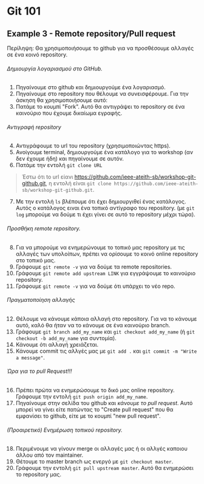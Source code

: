 # Git 101
## Example 3 - Remote repository/Pull request

Περίληψη: Θα χρησιμοποιήσουμε το github για να προσθέσουμε αλλαγές σε ένα κοινό repository.

###### Δημιουργία λογαριασμού στο GitHub.
1. Πηγαίνουμε στο github και δημιουργούμε ένα λογαριασμό.
2. Πηγαίνουμε στο repository που θέλουμε να συνεισφέρουμε. Για την άσκηση θα χρησιμοποιήσουμε αυτό:
3. Πατάμε το κουμπί "Fork". Αυτό θα αντιγράψει το repository σε ένα καινούριο που έχουμε δικαίωμα εγραφής.

###### Αντιγραφή repository
4. Αντιγράφουμε το url του repository (χρησιμοποιώντας https).
5. Ανοίγουμε terminal, δημιουργούμε ένα κατάλογο για το workshop (αν δεν έχουμε ήδη) και πηγαίνουμε σε αυτόν.
6. Πατάμε την εντολή `git clone URL`
> Έστω ότι to url είανι https://github.com/ieee-ateith-sb/workshop-git-github.git, η εντολή είναι `git clone https://github.com/ieee-ateith-sb/workshop-git-github.git`.

7. Με την εντολή `ls` βλέπουμε ότι έχει δημιουργιθεί ένας κατάλογος. Αυτός ο κατάλογος ειναι ένα τοπικό αντίγραφο του repository. (με `git log` μπορούμε να δούμε τι έχει γίνει σε αυτό το repository μέχρι τώρα).


###### Προσθήκη remote repository.
8. Για να μπορούμε να ενημερώνουμε το τοπικό μας repository με τις αλλαγές των υπολοίπων, πρέπει να ορίσουμε το κοινό online repository στο τοπικό μας.
9. Γράφουμε `git remote -v` για να δούμε τα remote repositories.
10. Γράφουμε `git remote add upstream LINK` για εγγράψουμε το καινούριο repository.
11. Γράφουμε `git remote -v` για να δούμε ότι υπάρχει το νέο repo.

###### Πραγματοποίηση αλλαγής
12. Θέλουμε να κάνουμε κάποια αλλαγή στο repository. Για να το κάνουμε αυτό, καλό θα ήταν να το κάνουμε σε ένα καινούριο branch.
13. Γράφουμε `git branch add_my_name` και `git checkout add_my_name` (ή `git checkout -b add_my_name` για συντομία).
14. Κάνουμε ότι αλλαγή χρειάζεται.
15. Κάνουμε commit τις αλλγές μας με `git add .` και `git commit -m "Write a message"`.


###### Ώρα για το pull Request!!!
16. Πρέπει πρώτα να ενημερώσουμε το δικό μας online repository. Γράφουμε την εντολή  `git push origin add_my_name`.
17. Πηγαίνουμε στην σελίδα του github και _κάνουμε το pull request_.
Αυτό μπορεί να γίνει είτε πατώντας το "Create pull request" που θα εμφανίσει το github, είτε με
το κουμπί "new pull request".


###### (Προαιρετικό) Ενημέρωση τοπικού repository.
18. Περιμένουμε να γίνουν merge οι αλλαγές μας ή οι αλλγές καποιου άλλου από τον maintainer.
19. Θέτουμε το master branch ως ενεργό με `git checkout master`.
20. Γράφουμε την εντολή `git pull upstream master`. Αυτό θα ενημερώσει το repository μας.

